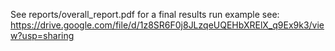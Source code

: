 See reports/overall_report.pdf
for a final results run example see: https://drive.google.com/file/d/1z8SR6F0j8JLzqeUQEHbXRElX_q9Ex9k3/view?usp=sharing
